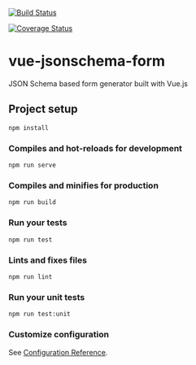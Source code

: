 [![Build Status](https://travis-ci.com/roma219/vue-jsonschema-form.svg?branch=master)](https://travis-ci.com/roma219/vue-jsonschema-form)

[![Coverage Status](https://coveralls.io/repos/github/roma219/vue-jsonschema-form/badge.svg?branch=master)](https://coveralls.io/github/roma219/vue-jsonschema-form?branch=master)

# vue-jsonschema-form
JSON Schema based form generator built with Vue.js

## Project setup
```
npm install
```

### Compiles and hot-reloads for development
```
npm run serve
```

### Compiles and minifies for production
```
npm run build
```

### Run your tests
```
npm run test
```

### Lints and fixes files
```
npm run lint
```

### Run your unit tests
```
npm run test:unit
```

### Customize configuration
See [Configuration Reference](https://cli.vuejs.org/config/).

